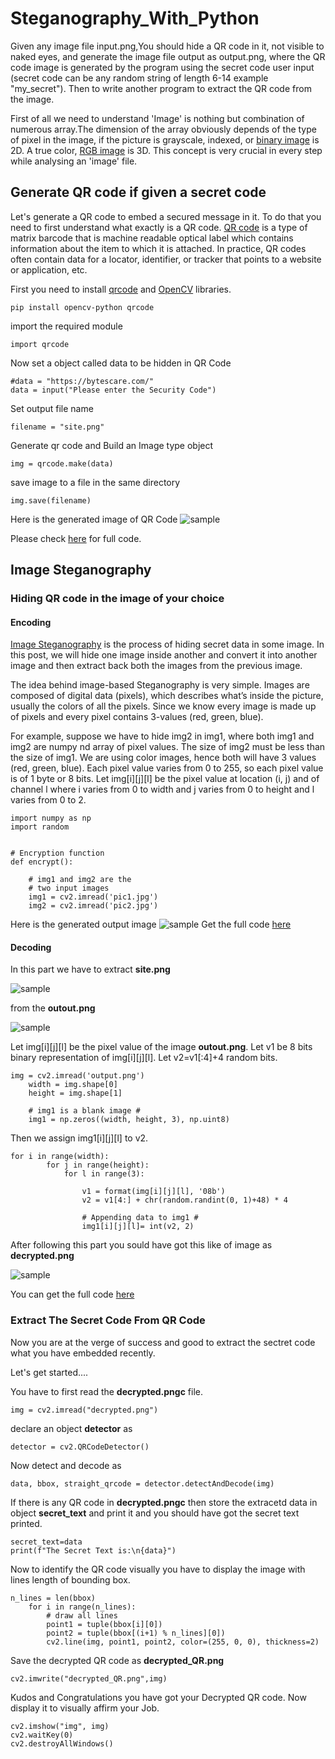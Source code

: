 # Steganography_With_Python
Given any image file input.png,You should hide a QR code in it, not visible to naked eyes, and generate the image file output as output.png, where the QR code image is generated by the program using the secret code user input (secret code can be any random string of length 6-14 example "my_secret"). Then to write another program to extract the QR code from the image.

First of all we need to understand 'Image' is nothing but combination of numerous array.The dimension of the array obviously depends of the type of pixel in the image, if the picture is grayscale, indexed, or [binary image](https://www.researchgate.net/figure/A-digital-image-is-a-2D-array-of-pixels-Each-pixel-is-characterised-by-its-x-y_fig1_221918148) is 2D. A true color, [RGB image](https://en.wikipedia.org/wiki/Color_image) is 3D. This concept is very crucial in every step while analysing an 'image' file.

## Generate QR code if given a secret code

Let's generate a QR code to embed a secured message in it. To do that you need to first understand what exactly is a QR code. [QR code](https://en.wikipedia.org/wiki/QR_code) is a type of matrix barcode that is machine readable optical label which contains information about the item to which it is attached. In practice, QR codes often contain data for a locator, identifier, or tracker that points to a website or application, etc.

First you need to install [qrcode](https://pypi.org/project/qrcode/) and [OpenCV](https://pypi.org/project/opencv-python/) libraries.

```
pip install opencv-python qrcode
```
import the required module
```
import qrcode
```
Now set a object called data to be hidden in QR Code 
```
#data = "https://bytescare.com/"
data = input("Please enter the Security Code")
```
Set output file name 
```
filename = "site.png"
```
Generate qr code  and Build an Image type object
```
img = qrcode.make(data)
```
save image to a file in the same directory 
```
img.save(filename)
```

Here is the generated image of QR Code ![sample](https://github.com/aks861999/Steganography_With_PyPy_Akash/blob/master/site%20(1).png)

Please check [here](https://github.com/aks861999/Steganography_With_PyPy_Akash/blob/master/Generate_QR_Code.py) for full code.

## Image Steganography
### Hiding QR code in the image of your choice
#### Encoding

[Image Steganography](https://www.geeksforgeeks.org/image-steganography-in-cryptography/) is the process of hiding secret data in some image. In this post, we will hide one image inside another and convert it into another image and then extract back both the images from the previous image.

The idea behind image-based Steganography is very simple. Images are composed of digital data (pixels), which describes what’s inside the picture, usually the colors of all the pixels. Since we know every image is made up of pixels and every pixel contains 3-values (red, green, blue).

For example, suppose we have to hide img2 in img1, where both img1 and img2 are numpy nd array of pixel values. The size of img2 must be less than the size of img1. We are using color images, hence both will have 3 values (red, green, blue). Each pixel value varies from 0 to 255, so each pixel value is of 1 byte or 8 bits. Let img[i][j][l] be the pixel value at location (i, j) and of channel l where i varies from 0 to width and j varies from 0 to height and l varies from 0 to 2.

```import cv2 
import numpy as np 
import random 
  
  
# Encryption function 
def encrypt(): 
      
    # img1 and img2 are the 
    # two input images 
    img1 = cv2.imread('pic1.jpg') 
    img2 = cv2.imread('pic2.jpg') 

```
Here is the generated output image ![sample](https://github.com/aks861999/Steganography_With_PyPy_Akash/blob/master/output.png)
Get the full code [here](https://github.com/aks861999/Steganography_With_PyPy_Akash/blob/master/hide%202_in_1.py)

#### Decoding
In this part we have to extract **site.png**



![sample](https://github.com/aks861999/Steganography_With_PyPy_Akash/blob/master/site%20(1).png)


from the **outout.png**


![sample](https://github.com/aks861999/Steganography_With_PyPy_Akash/blob/master/output.png)



Let img[i][j][l] be the pixel value of the image **outout.png**. Let v1 be 8 bits binary representation of img[i][j][l]. Let v2=v1[:4]+4 random bits.
```
img = cv2.imread('output.png') 
    width = img.shape[0] 
    height = img.shape[1] 
      
    # img1 is a blank image #
    img1 = np.zeros((width, height, 3), np.uint8)
```


Then we assign img1[i][j][l] to v2.

```
for i in range(width): 
        for j in range(height): 
            for l in range(3): 
            
                v1 = format(img[i][j][l], '08b') 
                v2 = v1[4:] + chr(random.randint(0, 1)+48) * 4
                
                # Appending data to img1 #
                img1[i][j][l]= int(v2, 2) 
```


After following this part you sould have got this like of image as **decrypted.png**


![sample](https://github.com/aks861999/Steganography_With_PyPy_Akash/blob/master/decrypted.png)



You can get the full code [here](https://github.com/aks861999/Steganography_With_PyPy_Akash/blob/master/Extract.py)


### Extract The Secret Code From QR Code

Now you are at the verge of success and good to extract the sectret code what you have embedded recently.

Let's get started....

You have to first read the **decrypted.pngc** file.
```
img = cv2.imread("decrypted.png")
```
declare an object **detector** as 
```
detector = cv2.QRCodeDetector()
```
Now detect and decode as 
```
data, bbox, straight_qrcode = detector.detectAndDecode(img)
```
If there is any QR code in **decrypted.pngc** then store the extracetd data in object **secret_text** and print it and you should have got the secret text printed.
```
secret_text=data
print(f"The Secret Text is:\n{data}")
```
Now to identify the QR code visually you have to display the image with lines length of bounding box.
```
n_lines = len(bbox)
    for i in range(n_lines):
        # draw all lines
        point1 = tuple(bbox[i][0])
        point2 = tuple(bbox[(i+1) % n_lines][0])
        cv2.line(img, point1, point2, color=(255, 0, 0), thickness=2)
```
Save the decrypted QR code as **decrypted_QR.png**
```
cv2.imwrite("decrypted_QR.png",img)
```

Kudos and Congratulations you have got your Decrypted QR code. Now display it to visually affirm your Job.
```
cv2.imshow("img", img)
cv2.waitKey(0)
cv2.destroyAllWindows()
```
